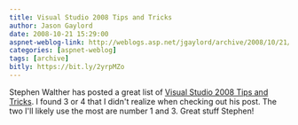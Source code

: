 ```yaml
---
title: Visual Studio 2008 Tips and Tricks
author: Jason Gaylord
date: 2008-10-21 15:29:00
aspnet-weblog-link: http://weblogs.asp.net/jgaylord/archive/2008/10/21/visual-studio-2008-tips-and-tricks.aspx
categories: [aspnet-weblog]
tags: [archive]
bitly: https://bit.ly/2yrpMZo
---
```


Stephen Walther has posted a great list of [Visual Studio 2008 Tips and Tricks](http://weblogs.asp.net/stephenwalther/archive/2008/10/21/essential-visual-studio-tips-amp-tricks-that-every-developer-should-know.aspx). I found 3 or 4 that I didn't realize when checking out his post. The two I'll likely use the most are number 1 and 3. Great stuff Stephen!